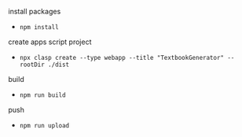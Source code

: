 install packages
- `npm install`

create apps script project
- `npx clasp create --type webapp --title "TextbookGenerator" --rootDir ./dist`

build
- `npm run build`

push
- `npm run upload`